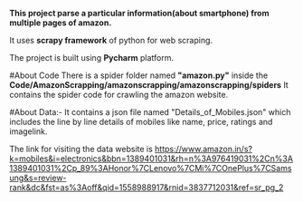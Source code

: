 **This project parse a particular information(about smartphone) from multiple pages of amazon.**

It uses **scrapy framework** of python for web scraping.

The project is built using **Pycharm** platform.

#About Code
There is a spider folder named **"amazon.py"** inside the **Code/AmazonScrapping/amazonscrapping/amazonscrapping/spiders**
It contains the spider code for crawling the amazon website.

#About Data:-
It contains a  json file named "Details_of_Mobiles.json" which includes the line by line  details of mobiles like name, price, ratings and imagelink.

The link for visiting the data website is https://www.amazon.in/s?k=mobiles&i=electronics&bbn=1389401031&rh=n%3A976419031%2Cn%3A1389401031%2Cp_89%3AHonor%7CLenovo%7CMi%7COnePlus%7CSamsung&s=review-rank&dc&fst=as%3Aoff&qid=1558988917&rnid=3837712031&ref=sr_pg_2

